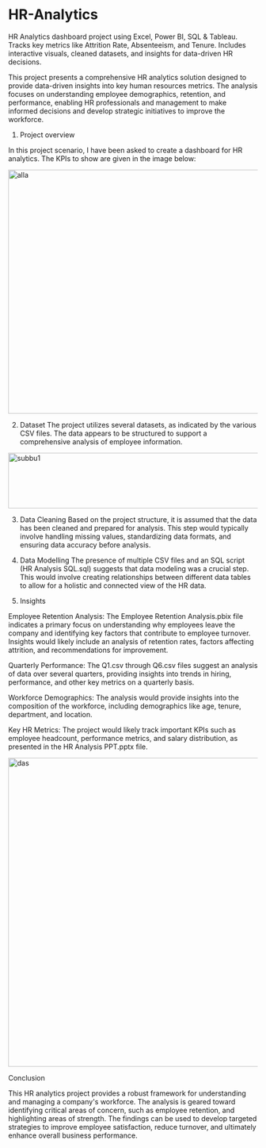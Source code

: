 # HR-Analytics

HR Analytics dashboard project using Excel, Power BI, SQL & Tableau. Tracks key metrics like Attrition Rate, Absenteeism, and Tenure. Includes interactive visuals, cleaned datasets, and insights for data-driven HR decisions.

This project presents a comprehensive HR analytics solution designed to provide data-driven insights into key human resources metrics. The analysis focuses on understanding employee demographics, retention, and performance, enabling HR professionals and management to make informed decisions and develop strategic initiatives to improve the workforce.

1. Project overview

In this project scenario, I have been asked to create a dashboard for HR analytics. The KPIs to show are given in the image below:

<img width="1235" height="492" alt="alla" src="https://github.com/user-attachments/assets/40e6eabe-afe0-4a81-a0a2-8f43ae399519" />


2. Dataset
The project utilizes several datasets, as indicated by the various CSV files. The data appears to be structured to support a comprehensive analysis of employee information.

<img width="601" height="112" alt="subbu1" src="https://github.com/user-attachments/assets/4c15dbed-90ba-4e9d-9b51-309911deb52c" />

3. Data Cleaning
Based on the project structure, it is assumed that the data has been cleaned and prepared for analysis. This step would typically involve handling missing values, standardizing data formats, and ensuring data accuracy before analysis.

4. Data Modelling
The presence of multiple CSV files and an SQL script (HR Analysis SQL.sql) suggests that data modeling was a crucial step. This would involve creating relationships between different data tables to allow for a holistic and connected view of the HR data.

5. Insights

Employee Retention Analysis: The Employee Retention Analysis.pbix file indicates a primary focus on understanding why employees leave the company and identifying key factors that contribute to employee turnover. Insights would likely include an analysis of retention rates, factors affecting attrition, and recommendations for improvement.

Quarterly Performance: The Q1.csv through Q6.csv files suggest an analysis of data over several quarters, providing insights into trends in hiring, performance, and other key metrics on a quarterly basis.

Workforce Demographics: The analysis would provide insights into the composition of the workforce, including demographics like age, tenure, department, and location.

Key HR Metrics: The project would likely track important KPIs such as employee headcount, performance metrics, and salary distribution, as presented in the HR Analysis PPT.pptx file.

<img width="1042" height="623" alt="das" src="https://github.com/user-attachments/assets/69bd1225-2714-4e35-b9f2-0cdb2f5ad1dd" />


Conclusion

This HR analytics project provides a robust framework for understanding and managing a company's workforce. The analysis is geared toward identifying critical areas of concern, such as employee retention, and highlighting areas of strength. The findings can be used to develop targeted strategies to improve employee satisfaction, reduce turnover, and ultimately enhance overall business performance.
